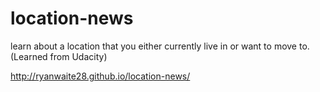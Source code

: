 # location-news
learn about a location that you either currently live in or want to move to.
(Learned from Udacity)

http://ryanwaite28.github.io/location-news/
